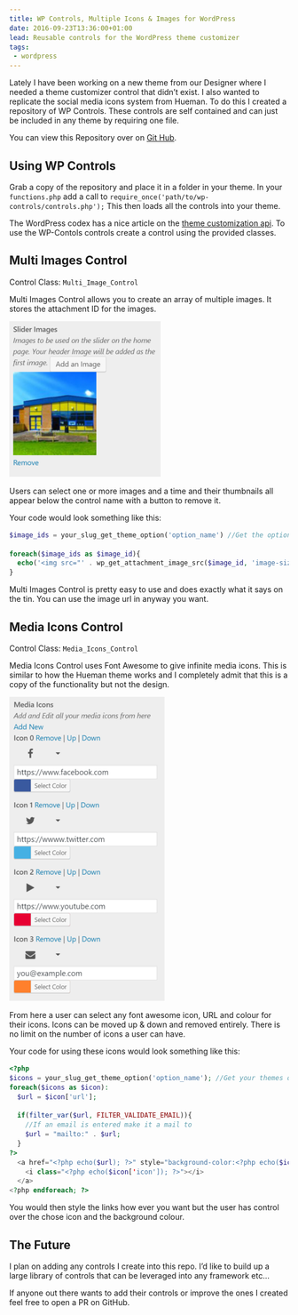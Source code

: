 ```yaml
---
title: WP Controls, Multiple Icons & Images for WordPress
date: 2016-09-23T13:36:00+01:00
lead: Reusable controls for the WordPress theme customizer
tags:
 - wordpress
---
```

Lately I have been working on a new theme from our Designer where I needed a theme customizer control that didn’t exist. I also wanted to replicate the social media icons system from Hueman. To do this I created a repository of WP Controls. These controls are self contained and can just be included in any theme by requiring one file.

You can view this Repository over on [Git Hub](https://github.com/Arcath/wp-controls).

## Using WP Controls

Grab a copy of the repository and place it in a folder in your theme. In your `functions.php` add a call to `require_once('path/to/wp-controls/controls.php');` This then loads all the controls into your theme.

The WordPress codex has a nice article on the [theme customization api](https://codex.wordpress.org/Theme_Customization_API). To use the WP-Contols controls create a control using the provided classes.

## Multi Images Control

Control Class: `Multi_Image_Control`

Multi Images Control allows you to create an array of multiple images. It stores the attachment ID for the images.

![Add Multiple Image](/assets/2016/09/wp-controls/wp_controls_multi_images.png)

Users can select one or more images and a time and their thumbnails all appear below the control name with a button to remove it.

Your code would look something like this:

```php
$image_ids = your_slug_get_theme_option('option_name') //Get the option from your theme functions.

foreach($image_ids as $image_id){
  echo('<img src="' . wp_get_attachment_image_src($image_id, 'image-size')[0] . '" />'); //Change to the image size you want to use.
}
```

Multi Images Control is pretty easy to use and does exactly what it says on the tin. You can use the image url in anyway you want.

## Media Icons Control

Control Class: `Media_Icons_Control`

Media Icons Control uses Font Awesome to give infinite media icons. This is similar to how the Hueman theme works and I completely admit that this is a copy of the functionality but not the design.

![Social Media Icons](/assets/2016/09/wp-controls/wp_controls_media_icons.png)

From here a user can select any font awesome icon, URL and colour for their icons. Icons can be moved up & down and removed entirely. There is no limit on the number of icons a user can have.

Your code for using these icons would look something like this:

```php
<?php
$icons = your_slug_get_theme_option('option_name'); //Get your themes option with the icons in.
foreach($icons as $icon):
  $url = $icon['url'];

  if(filter_var($url, FILTER_VALIDATE_EMAIL)){
    //If an email is entered make it a mail to
    $url = "mailto:" . $url;
  }
?>
  <a href="<?php echo($url); ?>" style="background-color:<?php echo($icon['color']); ?>">
    <i class="<?php echo($icon['icon']); ?>"></i>
  </a>
<?php endforeach; ?>
```

You would then style the links how ever you want but the user has control over the chose icon and the background colour.

## The Future

I plan on adding any controls I create into this repo. I’d like to build up a large library of controls that can be leveraged into any framework etc…

If anyone out there wants to add their controls or improve the ones I created feel free to open a PR on GitHub.
